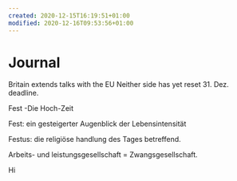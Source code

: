 ```yaml
---
created: 2020-12-15T16:19:51+01:00
modified: 2020-12-16T09:53:56+01:00
---
```


# Journal

Britain extends talks with the EU
Neither side  has yet reset 31. Dez. deadline.


Fest -Die Hoch-Zeit

Fest: ein gesteigerter  Augenblick der Lebensintensität

Festus: die religiöse handlung des Tages betreffend.

Arbeits- und leistungsgesellschaft = Zwangsgesellschaft.

 Hi
